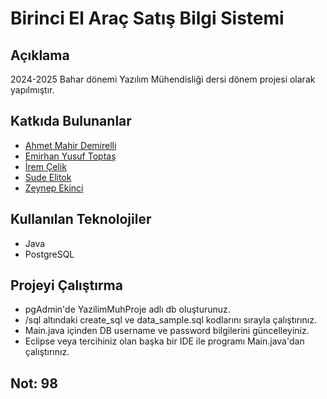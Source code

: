 # Birinci El Araç Satış Bilgi Sistemi

## Açıklama
2024-2025 Bahar dönemi Yazılım Mühendisliği dersi dönem projesi olarak yapılmıştır.

## Katkıda Bulunanlar
- [Ahmet Mahir Demirelli](https://github.com/Ahmet-MahirDEMIRELLI)
- [Emirhan Yusuf Toptaş](https://github.com/EYToptas)
- [İrem Çelik](https://github.com/irmcelk)
- [Sude Elitok](https://github.com/sudelitok)
- [Zeynep Ekinci](https://github.com/zzeynepekinci)

## Kullanılan Teknolojiler
- Java
- PostgreSQL

## Projeyi Çalıştırma
- pgAdmin'de YazilimMuhProje adlı db oluşturunuz.
- /sql altındaki create_sql ve data_sample.sql kodlarını sırayla çalıştırınız.
- Main.java içinden DB username ve password bilgilerini güncelleyiniz.
- Eclipse veya tercihiniz olan başka bir IDE ile programı Main.java'dan çalıştırınız.

## Not: 98
